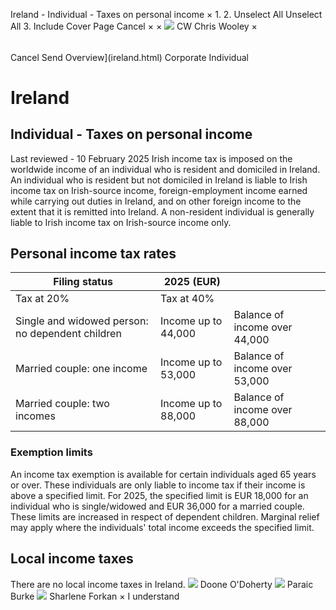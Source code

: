 Ireland - Individual - Taxes on personal income
×
1.
2.
Unselect All
Unselect All
3.
Include Cover Page
Cancel
×
×
![](-/media/world-wide-tax-summaries/attachments/global---chris-wooley.ashx%3Frev=ac5e5f3223b34096b1afc2a6009c7320&revision=ac5e5f32-23b3-4096-b1af-c2a6009c7320&hash=859B7ADC84DC2CBEC9760E9E6EE7DE6D0A8BFCDF)
CW
Chris Wooley
×
######
Cancel
Send
Overview](ireland.html)
Corporate
Individual
# Ireland
## Individual - Taxes on personal income
Last reviewed - 10 February 2025
Irish income tax is imposed on the worldwide income of an individual who is resident and domiciled in Ireland.
An individual who is resident but not domiciled in Ireland is liable to Irish income tax on Irish-source income, foreign-employment income earned while carrying out duties in Ireland, and on other foreign income to the extent that it is remitted into Ireland.
A non-resident individual is generally liable to Irish income tax on Irish-source income only.
## Personal income tax rates
| Filing status | 2025 (EUR) | |
| --- | --- | --- |
| Tax at 20% | Tax at 40% |
| Single and widowed person: no dependent children | Income up to 44,000 | Balance of income over 44,000 |
| Married couple: one income | Income up to 53,000 | Balance of income over 53,000 |
| Married couple: two incomes | Income up to 88,000 | Balance of income over 88,000 |
### Exemption limits
An income tax exemption is available for certain individuals aged 65 years or over. These individuals are only liable to income tax if their income is above a specified limit. For 2025, the specified limit is EUR 18,000 for an individual who is single/widowed and EUR 36,000 for a married couple. These limits are increased in respect of dependent children. Marginal relief may apply where the individuals' total income exceeds the specified limit.
## Local income taxes
There are no local income taxes in Ireland.
![](-/media/world-wide-tax-summaries/irelanddoone-odohertyireland--doone-odohertyjpg20220503103850985.ashx%3Frev=e51d2973a84b47b9894d0f29a453b511&revision=e51d2973-a84b-47b9-894d-0f29a453b511&hash=BD0A034CA76BFFCC5DCDF9806CB52B3859630D1F)
Doone O'Doherty
![](-/media/world-wide-tax-summaries/irelandparaic-burkeireland--paraic-burkejpg20230719141757562.ashx%3Frev=a6244bd4200b4dd38965d3075742250d&revision=a6244bd4-200b-4dd3-8965-d3075742250d&hash=8B2BA3AE3A82DA0083AD73415898FFCF15FFEB1E)
Paraic Burke
![](-/media/world-wide-tax-summaries/irelandsharlene-forkanireland--sharlene-forkanjpg20250129143454178.ashx%3Frev=1ac6cb65c27948e5ac527866abe22d96&revision=1ac6cb65-c279-48e5-ac52-7866abe22d96&hash=67FD2B1D55721000E4EF01D2F7F991F0CA48B5F1)
Sharlene Forkan
×
I understand